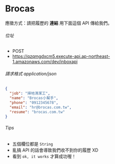# Brocas

應徵方式：請把履歷的 **連結** 用下面這個 API 傳給我們。

###### 位址

- POST
- https://qzqmgdxcm5.execute-api.ap-northeast-1.amazonaws.com/dev/inboxapi


###### 請求格式 application/json

```json 
{
  "job": "掃地清潔工",
  "name": "Brocas小幫手",
  "phone": "0912345678",
  "email": "hr@brocas.com.tw",
  "resume": "brocas.com.tw"
}
```

###### Tips 

- 五個欄位都是 `String`
- 亂搞 API 的話會導致我們收不到你的履歷 XD
- 看到 `ok, it works` 才算成功喔！
